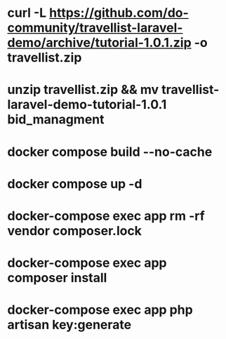 # curl -L https://github.com/do-community/travellist-laravel-demo/archive/tutorial-1.0.1.zip -o travellist.zip
# unzip travellist.zip && mv travellist-laravel-demo-tutorial-1.0.1 bid_managment
# docker compose build --no-cache
# docker compose up -d
# docker-compose exec app rm -rf vendor composer.lock
# docker-compose exec app composer install
# docker-compose exec app php artisan key:generate
